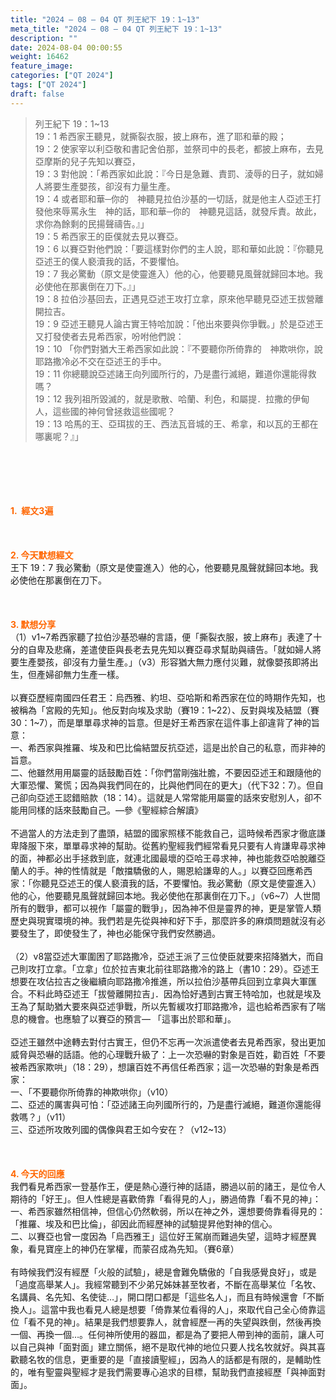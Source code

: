 ```yaml
---
title: "2024 – 08 – 04 QT 列王紀下 19：1~13"
meta_title: "2024 – 08 – 04 QT 列王紀下 19：1~13"
description: ""
date: 2024-08-04 00:00:55
weight: 16462
feature_image: 
categories: ["QT 2024"]
tags: ["QT 2024"]
draft: false
---
```


<blockquote>列王紀下 19：1~13<br />
19：1 希西家王聽見，就撕裂衣服，披上麻布，進了耶和華的殿；<br />
19：2 使家宰以利亞敬和書記舍伯那，並祭司中的長老，都披上麻布，去見亞摩斯的兒子先知以賽亞，<br />
19：3 對他說：「希西家如此說：『今日是急難、責罰、淩辱的日子，就如婦人將要生產嬰孩，卻沒有力量生產。<br />
19：4 或者耶和華─你的　神聽見拉伯沙基的一切話，就是他主人亞述王打發他來辱罵永生　神的話，耶和華─你的　神聽見這話，就發斥責。故此，求你為餘剩的民揚聲禱告。』」<br />
19：5 希西家王的臣僕就去見以賽亞。<br />
19：6 以賽亞對他們說：「要這樣對你們的主人說，耶和華如此說：『你聽見亞述王的僕人褻瀆我的話，不要懼怕。<br />
19：7 我必驚動（原文是使靈進入）他的心，他要聽見風聲就歸回本地。我必使他在那裏倒在刀下。』」<br />
19：8 拉伯沙基回去，正遇見亞述王攻打立拿，原來他早聽見亞述王拔營離開拉吉。<br />
19：9 亞述王聽見人論古實王特哈加說：「他出來要與你爭戰。」於是亞述王又打發使者去見希西家，吩咐他們說：<br />
19：10 「你們對猶大王希西家如此說：『不要聽你所倚靠的　神欺哄你，說耶路撒冷必不交在亞述王的手中。<br />
19：11 你總聽說亞述諸王向列國所行的，乃是盡行滅絕，難道你還能得救嗎？<br />
19：12 我列祖所毀滅的，就是歌散、哈蘭、利色，和屬提．拉撒的伊甸人，這些國的神何曾拯救這些國呢？<br />
19：13 哈馬的王、亞珥拔的王、西法瓦音城的王、希拿，和以瓦的王都在哪裏呢？』」</blockquote><br />
&nbsp;<br />
<br />
&nbsp;<br />
<br />
<span style="color: #ff6600;"><strong>1.  經文3遍</strong></span><br />
<br />
&nbsp;<br />
<br />
<span style="color: #ff6600;"><strong>2. 今天默想經文<br />
</strong></span>王下 19：7 我必驚動（原文是使靈進入）他的心，他要聽見風聲就歸回本地。我必使他在那裏倒在刀下。<br />
<br />
&nbsp;<br />
<br />
<strong><span style="color: #ff6600;">3. 默想分享<br />
</span></strong>（1）v1~7希西家聽了拉伯沙基恐嚇的言語，便「撕裂衣服，披上麻布」表達了十分的自卑及悲痛，差遣使臣與長老去見先知以賽亞尋求幫助與禱告。「就如婦人將要生產嬰孩，卻沒有力量生產。」（v3）形容猶大無力應付災難，就像嬰孩即將出生，但產婦卻無力生產一樣。<br />
<br />
以賽亞歷經南國四任君王：烏西雅、約坦、亞哈斯和希西家在位的時期作先知，也被稱為「宮殿的先知」。他反對向埃及求助（賽19：1~22）、反對與埃及結盟（賽30：1~7），而是單單尋求神的旨意。但是好王希西家在這件事上卻違背了神的旨意：<br />
一、希西家與推羅、埃及和巴比倫結盟反抗亞述，這是出於自己的私意，而非神的旨意。<br />
二、他雖然用用屬靈的話鼓勵百姓：「你們當剛強壯膽，不要因亞述王和跟隨他的大軍恐懼、驚慌；因為與我們同在的，比與他們同在的更大」（代下32：7）。但自己卻向亞述王認錯賠款（18：14）。這就是人常常能用屬靈的話來安慰別人，卻不能用同樣的話來鼓勵自己。—參《聖經綜合解讀》<br />
<br />
不過當人的方法走到了盡頭，結盟的國家照樣不能救自己，這時候希西家才徹底謙卑降服下來，單單尋求神的幫助。從舊約聖經我們經常看見只要有人肯謙卑尋求神的面，神都必出手拯救到底，就連北國最壞的亞哈王尋求神，神也能救亞哈脫離亞蘭人的手。神的性情就是「敵擋驕傲的人，賜恩給謙卑的人。」以賽亞回應希西家：「你聽見亞述王的僕人褻瀆我的話，不要懼怕。我必驚動（原文是使靈進入）他的心，他要聽見風聲就歸回本地。我必使他在那裏倒在刀下。」（v6~7）人世間所有的戰爭，都可以視作「屬靈的戰爭」，因為神不但是靈界的神，更是掌管人類歷史與現實環境的神。我們若是先從與神和好下手，那麼許多的麻煩問題就沒有必要發生了，即使發生了，神也必能保守我們安然勝過。<br />
<br />
（2）v8當亞述大軍圍困了耶路撒冷，亞述王派了三位使臣就要來招降猶大，而自己則攻打立拿。「立拿」位於拉吉東北前往耶路撒冷的路上（書10：29）。亞述王想要在攻佔拉吉之後繼續向耶路撒冷推進，所以拉伯沙基帶兵回到立拿與大軍匯合。不料此時亞述王「拔營離開拉吉」．因為恰好遇到古實王特哈加，也就是埃及王為了幫助猶大要來與亞述爭戰，所以先暫緩攻打耶路撒冷，這也給希西家有了喘息的機會。也應驗了以賽亞的預言— 「這事出於耶和華」。<br />
<br />
亞述王雖然中途轉去對付古實王，但仍不忘再一次派遣使者去見希西家，發出更加威脅與恐嚇的話語。他的心理戰升級了：上一次恐嚇的對象是百姓，勸百姓「不要被希西家欺哄」（18：29），想讓百姓不再信任希西家；這一次恐嚇的對象是希西家：<br />
一、「不要聽你所倚靠的神欺哄你」（v10）<br />
二、亞述的厲害與可怕：「亞述諸王向列國所行的，乃是盡行滅絕，難道你還能得救嗎？」（v11）<br />
三、亞述所攻敗列國的偶像與君王如今安在？（v12~13）<br />
<br />
&nbsp;<br />
<br />
<strong style="font-size: inherit;"><span style="color: #ff6600;">4. 今天的回應<br />
</span></strong>我們看見希西家一登基作王，便是熱心遵行神的話語，勝過以前的諸王，是位令人期待的「好王」。但人性總是喜歡倚靠「看得見的人」，勝過倚靠「看不見的神」：<br />
一、希西家雖然相信神，但信心仍然軟弱，所以在神之外，還想要倚靠看得見的：「推羅、埃及和巴比倫」，卻因此而經歷神的試驗提昇他對神的信心。<br />
二、以賽亞也曾一度因為「烏西雅王」這位好王駕崩而難過失望，這時才經歷異象，看見寶座上的神仍在掌權，而蒙召成為先知。（賽6章）<br />
<br />
有時候我們沒有經歷「火般的試驗」，總是會難免驕傲的「自我感覺良好」，或是「過度高舉某人」。我經常聽到不少弟兄姊妹甚至牧者，不斷在高舉某位「名牧、名講員、名先知、名使徒…」，開口閉口都是「這些名人」，而且有時候還會「不斷換人」。這當中我也看見人總是想要「倚靠某位看得的人」，來取代自己全心倚靠這位「看不見的神」。結果是我們想要靠人，就會經歷一再的失望與跌倒，然後再換一個、再換一個…。任何神所使用的器皿，都是為了要把人帶到神的面前，讓人可以自己與神「面對面」建立關係，絕不是取代神的地位只要人找名牧就好。與其喜歡聽名牧的信息，更重要的是「直接讀聖經」，因為人的話都是有限的，是輔助性的，唯有聖靈與聖經才是我們需要專心追求的目標，幫助我們直接經歷「與神面對面」。<br />
<br />
<audio style="display: none;" controls="controls"></audio><br />
<br />
<audio style="display: none;" controls="controls"></audio><br />
<br />
<audio style="display: none;" controls="controls"></audio><br />
<br />
<audio style="display: none;" controls="controls"></audio><br />
<br />
<audio style="display: none;" controls="controls"></audio>
        